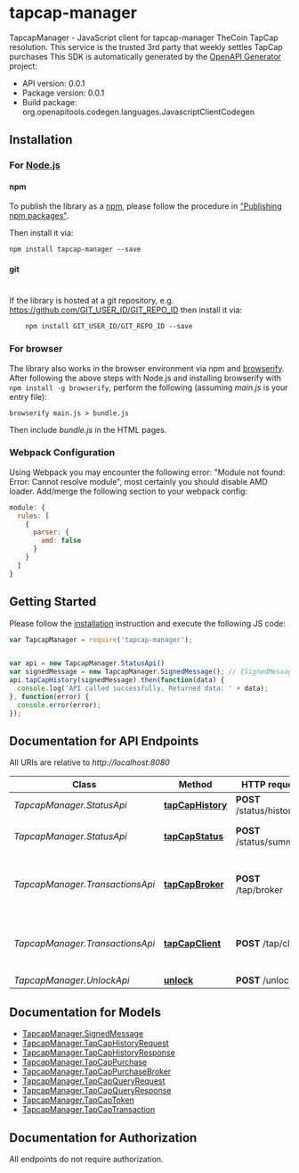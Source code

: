 # tapcap-manager

TapcapManager - JavaScript client for tapcap-manager
TheCoin TapCap resolution.  This service is the trusted 3rd party that weekly settles TapCap purchases
This SDK is automatically generated by the [OpenAPI Generator](https://openapi-generator.tech) project:

- API version: 0.0.1
- Package version: 0.0.1
- Build package: org.openapitools.codegen.languages.JavascriptClientCodegen

## Installation

### For [Node.js](https://nodejs.org/)

#### npm

To publish the library as a [npm](https://www.npmjs.com/),
please follow the procedure in ["Publishing npm packages"](https://docs.npmjs.com/getting-started/publishing-npm-packages).

Then install it via:

```shell
npm install tapcap-manager --save
```

#### git
#
If the library is hosted at a git repository, e.g.
https://github.com/GIT_USER_ID/GIT_REPO_ID
then install it via:

```shell
    npm install GIT_USER_ID/GIT_REPO_ID --save
```

### For browser

The library also works in the browser environment via npm and [browserify](http://browserify.org/). After following
the above steps with Node.js and installing browserify with `npm install -g browserify`,
perform the following (assuming *main.js* is your entry file):

```shell
browserify main.js > bundle.js
```

Then include *bundle.js* in the HTML pages.

### Webpack Configuration

Using Webpack you may encounter the following error: "Module not found: Error:
Cannot resolve module", most certainly you should disable AMD loader. Add/merge
the following section to your webpack config:

```javascript
module: {
  rules: [
    {
      parser: {
        amd: false
      }
    }
  ]
}
```

## Getting Started

Please follow the [installation](#installation) instruction and execute the following JS code:

```javascript
var TapcapManager = require('tapcap-manager');


var api = new TapcapManager.StatusApi()
var signedMessage = new TapcapManager.SignedMessage(); // {SignedMessage} Purchase Request info
api.tapCapHistory(signedMessage).then(function(data) {
  console.log('API called successfully. Returned data: ' + data);
}, function(error) {
  console.error(error);
});


```

## Documentation for API Endpoints

All URIs are relative to *http://localhost:8080*

Class | Method | HTTP request | Description
------------ | ------------- | ------------- | -------------
*TapcapManager.StatusApi* | [**tapCapHistory**](docs/StatusApi.md#tapCapHistory) | **POST** /status/history | TapCap history
*TapcapManager.StatusApi* | [**tapCapStatus**](docs/StatusApi.md#tapCapStatus) | **POST** /status/summary | TapCap current status
*TapcapManager.TransactionsApi* | [**tapCapBroker**](docs/TransactionsApi.md#tapCapBroker) | **POST** /tap/broker | Broker: Register new TapCap transaction
*TapcapManager.TransactionsApi* | [**tapCapClient**](docs/TransactionsApi.md#tapCapClient) | **POST** /tap/client | Client: Confirm new TapCap transaction
*TapcapManager.UnlockApi* | [**unlock**](docs/UnlockApi.md#unlock) | **POST** /unlock | 


## Documentation for Models

 - [TapcapManager.SignedMessage](docs/SignedMessage.md)
 - [TapcapManager.TapCapHistoryRequest](docs/TapCapHistoryRequest.md)
 - [TapcapManager.TapCapHistoryResponse](docs/TapCapHistoryResponse.md)
 - [TapcapManager.TapCapPurchase](docs/TapCapPurchase.md)
 - [TapcapManager.TapCapPurchaseBroker](docs/TapCapPurchaseBroker.md)
 - [TapcapManager.TapCapQueryRequest](docs/TapCapQueryRequest.md)
 - [TapcapManager.TapCapQueryResponse](docs/TapCapQueryResponse.md)
 - [TapcapManager.TapCapToken](docs/TapCapToken.md)
 - [TapcapManager.TapCapTransaction](docs/TapCapTransaction.md)


## Documentation for Authorization

 All endpoints do not require authorization.

